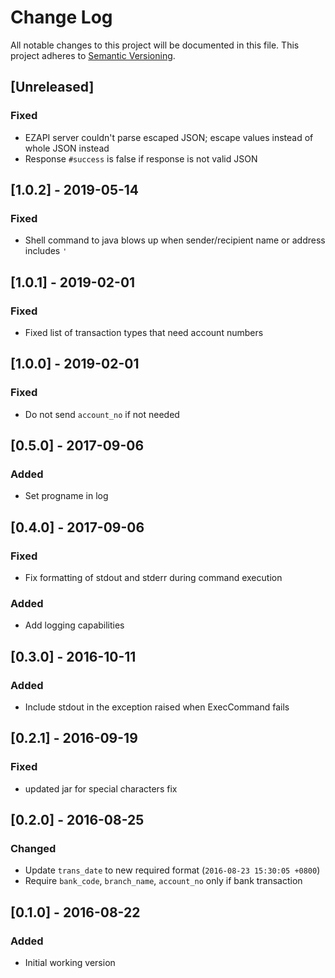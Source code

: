 # Change Log
All notable changes to this project will be documented in this file.
This project adheres to [Semantic Versioning](http://semver.org/).

## [Unreleased]
### Fixed
- EZAPI server couldn't parse escaped JSON; escape values instead of whole JSON instead
- Response `#success` is false if response is not valid JSON

## [1.0.2] - 2019-05-14
### Fixed
- Shell command to java blows up when sender/recipient name or address includes `'`

## [1.0.1] - 2019-02-01
### Fixed
- Fixed list of transaction types that need account numbers

## [1.0.0] - 2019-02-01
### Fixed
- Do not send `account_no` if not needed

## [0.5.0] - 2017-09-06
### Added
- Set progname in log

## [0.4.0] - 2017-09-06
### Fixed
- Fix formatting of stdout and stderr during command execution

### Added
- Add logging capabilities

## [0.3.0] - 2016-10-11
### Added
- Include stdout in the exception raised when ExecCommand fails

## [0.2.1] - 2016-09-19
### Fixed
- updated jar for special characters fix

## [0.2.0] - 2016-08-25
### Changed
- Update `trans_date` to new required format (`2016-08-23 15:30:05 +0800`)
- Require `bank_code`, `branch_name`, `account_no` only if bank transaction

## [0.1.0] - 2016-08-22
### Added
- Initial working version
